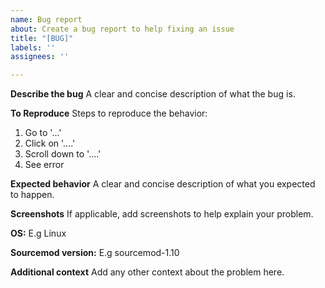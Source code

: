 ```yaml
---
name: Bug report
about: Create a bug report to help fixing an issue
title: "[BUG]"
labels: ''
assignees: ''

---
```


**Describe the bug**
A clear and concise description of what the bug is.

**To Reproduce**
Steps to reproduce the behavior:
1. Go to '...'
2. Click on '....'
3. Scroll down to '....'
4. See error

**Expected behavior**
A clear and concise description of what you expected to happen.

**Screenshots**
If applicable, add screenshots to help explain your problem.

**OS:**
 E.g Linux

**Sourcemod version:**
E.g sourcemod-1.10


**Additional context**
Add any other context about the problem here.
